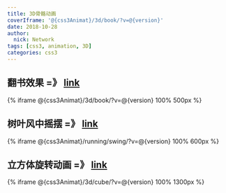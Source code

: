 ```yaml
---
title: 3D骨骼动画
coverIframe: '@{css3Animat}/3d/book/?v=@{version}'
date: 2018-10-28
author: 
  nick: Network
tags: [css3, animation, 3D]
categories: css3
---
```


## 翻书效果 =》 [link](@{css3Animat}/3d/book/?v=@{version})
{% iframe @{css3Animat}/3d/book/?v=@{version} 100% 500px %}

## 树叶风中摇摆 =》 [link](@{css3Animat}/running/swing/?v=@{version})
{% iframe @{css3Animat}/running/swing/?v=@{version} 100% 600px %}

## 立方体旋转动画 =》 [link](@{css3Animat}/3d/cube/?v=@{version})
{% iframe @{css3Animat}/3d/cube/?v=@{version} 100% 1300px %}